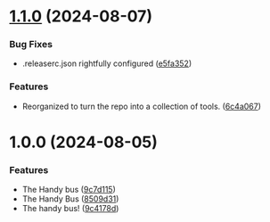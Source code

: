 # [1.1.0](https://github.com/indiegabo/handy-tools/compare/v1.0.0...v1.1.0) (2024-08-07)


### Bug Fixes

* .releaserc.json rightfully configured ([e5fa352](https://github.com/indiegabo/handy-tools/commit/e5fa352cc551e97b1493a9f3adebff4e96f3ae57))


### Features

* Reorganized to turn the repo into a collection of tools. ([6c4a067](https://github.com/indiegabo/handy-tools/commit/6c4a0675b980dfbf4265cb34a407228bd01f3a3c))

# 1.0.0 (2024-08-05)


### Features

* The Handy bus ([9c7d115](https://github.com/indiegabo/handy-bus/commit/9c7d115342fc23fb14f5ca7dbcbb404852d048df))
* The Handy Bus ([8509d31](https://github.com/indiegabo/handy-bus/commit/8509d31ee98cd3253e5eac9af86c3b49b432c958))
* The handy bus! ([9c4178d](https://github.com/indiegabo/handy-bus/commit/9c4178d17bac9548dc8c546e537dfd7ed7d571e7))

